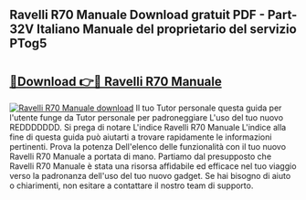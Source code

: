 ## Ravelli R70 Manuale Download gratuit PDF - Part-32V Italiano Manuale del proprietario del servizio PTog5

# <h2><a href="http://dffx9th.blite.top/?on=Ravelli+R70+Manuale">🔗Download 👉🔴 Ravelli R70 Manuale</a></h2>

[![Ravelli R70 Manuale download](https://i.imgur.com/lujVjoI.png)](http://dffx9th.blite.top/?on=Ravelli+R70+Manuale)
Il tuo Tutor personale questa guida per l'utente funge da Tutor personale per padroneggiare L'uso del tuo nuovo REDDDDDDD. Si prega di notare L'indice Ravelli R70 Manuale L'indice alla fine di questa guida può aiutarti a trovare rapidamente le informazioni pertinenti. Prova la potenza Dell'elenco delle funzionalità con il tuo nuovo Ravelli R70 Manuale a portata di mano. Partiamo dal presupposto che Ravelli R70 Manuale è stata una risorsa affidabile ed efficace nel tuo viaggio verso la padronanza dell'uso del tuo nuovo gadget. Se hai bisogno di aiuto o chiarimenti, non esitare a contattare il nostro team di supporto.
